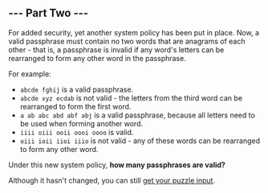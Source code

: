## --- Part Two ---

For added security, yet another system policy has been put in place. Now, a
valid passphrase must contain no two words that are anagrams of each other -
that is, a passphrase is invalid if any word's letters can be rearranged to
form any other word in the passphrase.

For example:

* `abcde fghij` is a valid passphrase.
* `abcde xyz ecdab` is not valid - the letters from the third word can be
  rearranged to form the first word.
* `a ab abc abd abf abj` is a valid passphrase, because all letters need to be
  used when forming another word.
* `iiii oiii ooii oooi oooo` is valid.
* `oiii ioii iioi iiio` is not valid - any of these words can be rearranged to
  form any other word.

Under this new system policy, **how many passphrases are valid?**

Although it hasn't changed, you can still [get your puzzle input](input.txt).
